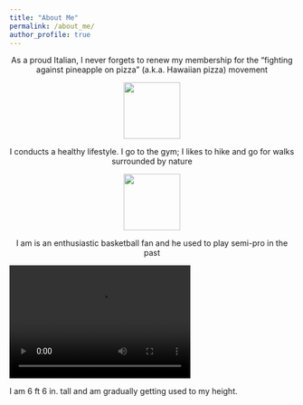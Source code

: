 ```yaml
---
title: "About Me"
permalink: /about_me/
author_profile: true
---
```




<p align="center">
    As a proud Italian, I never forgets to renew my membership for the “fighting against pineapple on pizza” (a.k.a. Hawaiian pizza) movement
</p>
<p align="center">
    <img src="https://github.com/Davi1990/Davi1990.github.io/blob/master/images/pizzas.png" width="100"/>
</p>

<p align="center">
    I conducts a healthy lifestyle. I go to the gym; I likes to hike and go for walks surrounded by nature
</p>
<p align="center">
    <img src="https://github.com/Davi1990/Davi1990.github.io/tree/master/images/mountain.png" width="100"/>
</p>
<p align="center">
    I am is an enthusiastic basketball fan and he used to play semi-pro in the past
</p>
<video src="https://github.com/Davi1990/Davi1990.github.io/tree/master/images/dunk.mp4" width="320" height="200" controls preload></video>


I am  6 ft 6 in. tall and am gradually getting used to my height.
